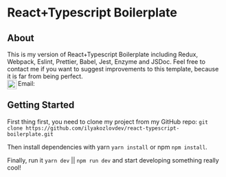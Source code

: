 # React+Typescript Boilerplate

## About

This is my version of React+Typescript Boilerplate including Redux, Webpack, Eslint, Prettier, Babel, 
Jest, Enzyme and JSDoc. Feel free to contact me if you want to suggest improvements to this template, 
because it is far from being perfect. <br/>
Email: <a href="mailto:ilya@kozlov.dev"><img align="left" alt="ilya@kozlov.dev | Mail" width="22px" src="https://cdn.iconscout.com/icon/free/png-512/mail-1138-827052.png" /></a>
<br/>

## Getting Started

First thing first, you need to clone my project from my 
GitHub repo: `git clone https://github.com/ilyakozlovdev/react-typescript-boilerplate.git` <br/>

Then install dependencies with yarn `yarn install` or npm `npm install`.<br/>

Finally, run it `yarn dev` || `npm run dev` and start developing something really cool!
